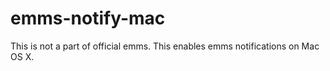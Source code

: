 # emms-notify-mac
This is not a part of official emms.
This enables emms notifications on Mac OS X.
